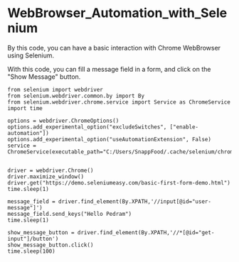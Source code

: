 # WebBrowser_Automation_with_Selenium
By this code, you can have a basic interaction with Chrome WebBrowser using Selenium.

With this code, you can fill a message field in a form, and click on the "Show Message" button.


    from selenium import webdriver
    from selenium.webdriver.common.by import By
    from selenium.webdriver.chrome.service import Service as ChromeService
    import time

    options = webdriver.ChromeOptions()
    options.add_experimental_option("excludeSwitches", ["enable-automation"])
    options.add_experimental_option("useAutomationExtension", False)
    service = ChromeService(executable_path="C:/Users/SnappFood/.cache/selenium/chromedriver/win32/110.0.5481.77/chromedriver.exe")


    driver = webdriver.Chrome()
    driver.maximize_window()
    driver.get("https://demo.seleniumeasy.com/basic-first-form-demo.html")
    time.sleep(1)

    message_field = driver.find_element(By.XPATH,'//input[@id="user-message"]')
    message_field.send_keys("Hello Pedram")
    time.sleep(1)

    show_message_button = driver.find_element(By.XPATH,'//*[@id="get-input"]/button')
    show_message_button.click()
    time.sleep(100)
